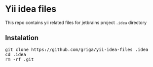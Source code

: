Yii idea files
==============


This repo contains yii related files for jetbrains project <code>.idea</code> directory<br>

Instalation
-----------
<pre>
git clone https://github.com/griga/yii-idea-files .idea
cd .idea
rm -rf .git
</pre>





